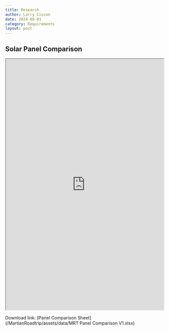 ```yaml
---
title: Research
author: Larry Ciscon
date: 2024-09-01
category: Requirements
layout: post
---
```


## Solar Panel Comparison 

<iframe id="myiframe" src="https://docs.google.com/spreadsheets/d/1M5IJVRTROWh_3QEKrtYobHRLmliWI0lsE_ikpGsXghs/pubhtml?widget=true&amp;headers=false"></iframe>
<style>
   #myiframe {
      width: 100%;
      height: 800px;
   }
</style>

Download link: [Panel Comparison Sheet](/MartianRoadtrip/assets/data/MRT Panel Comparison V1.xlsx)



